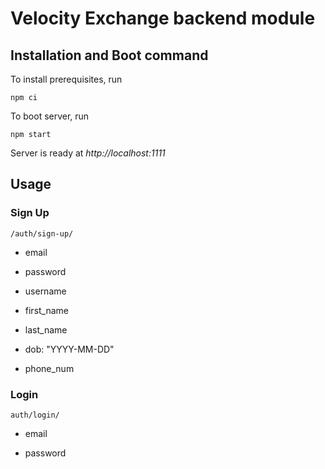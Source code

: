 # Velocity Exchange backend module

## Installation and Boot command

To install prerequisites, run

```
npm ci
```

To boot server, run

```
npm start
```

Server is ready at _http://localhost:1111_

## Usage

### Sign Up

`/auth/sign-up/`

- email

- password

- username

- first_name

- last_name

- dob: "YYYY-MM-DD"

- phone_num

### Login

`auth/login/`

- email

- password

